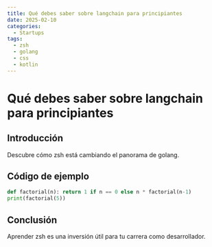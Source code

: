 ```yaml
---
title: Qué debes saber sobre langchain para principiantes
date: 2025-02-10
categories:
  - Startups
tags:
  - zsh
  - golang
  - css
  - kotlin
---
```


# Qué debes saber sobre langchain para principiantes

## Introducción

Descubre cómo zsh está cambiando el panorama de golang.

## Código de ejemplo

```python
def factorial(n): return 1 if n == 0 else n * factorial(n-1)
print(factorial(5))
```

## Conclusión

Aprender zsh es una inversión útil para tu carrera como desarrollador.